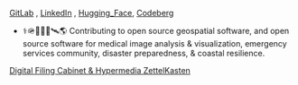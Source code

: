 [GitLab](https://gitlab.com/jph6366) ,  [LinkedIn](https://www.linkedin.com/in/jackson-hardee/) , [Hugging_Face](https://huggingface.co/Jphardee), [Codeberg](https://codeberg.org/jph6366)


- ⚕️🪖🛟🪸🩻🛰️🌎 Contributing to open source geospatial software, and open source software for medical image analysis & visualization, emergency services community, disaster preparedness, & coastal resilience.

[Digital Filing Cabinet & Hypermedia ZettelKasten](https://jph6366.github.io/filing-cabinet/)

